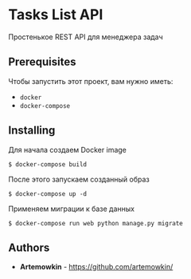 # Tasks List API

Простенькое REST API для менеджера задач

## Prerequisites

Чтобы запустить этот проект, вам нужно иметь:

* `docker`
* `docker-compose`

## Installing

Для начала создаем Docker image

```
$ docker-compose build
```

После этого запускаем созданный образ

```
$ docker-compose up -d
```

Применяем миграции к базе данных

```
$ docker-compose run web python manage.py migrate
```

## Authors

* **Artemowkin** - https://github.com/artemowkin/
